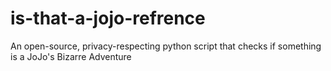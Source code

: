 # is-that-a-jojo-refrence
An open-source, privacy-respecting python script that checks if something is a JoJo's Bizarre Adventure
